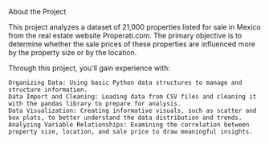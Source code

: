 
About the Project

This project analyzes a dataset of 21,000 properties listed for sale in Mexico from the real estate website Properati.com. The primary objective is to determine whether the sale prices of these properties are influenced more by the property size or by the location.

Through this project, you'll gain experience with:

    Organizing Data: Using basic Python data structures to manage and structure information.
    Data Import and Cleaning: Loading data from CSV files and cleaning it with the pandas library to prepare for analysis.
    Data Visualization: Creating informative visuals, such as scatter and box plots, to better understand the data distribution and trends.
    Analyzing Variable Relationships: Examining the correlation between property size, location, and sale price to draw meaningful insights.
